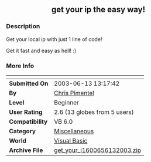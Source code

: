 ﻿<div align="center">

## get your ip the easy way\!


</div>

### Description

Get your local ip with just 1 line of code!

Get it fast and easy as hell! :)
 
### More Info
 


<span>             |<span>
---                |---
**Submitted On**   |2003-06-13 13:17:42
**By**             |[Chris Pimentel](https://github.com/Planet-Source-Code/PSCIndex/blob/master/ByAuthor/chris-pimentel.md)
**Level**          |Beginner
**User Rating**    |2.6 (13 globes from 5 users)
**Compatibility**  |VB 6\.0
**Category**       |[Miscellaneous](https://github.com/Planet-Source-Code/PSCIndex/blob/master/ByCategory/miscellaneous__1-1.md)
**World**          |[Visual Basic](https://github.com/Planet-Source-Code/PSCIndex/blob/master/ByWorld/visual-basic.md)
**Archive File**   |[get\_your\_i1600656132003\.zip](https://github.com/Planet-Source-Code/chris-pimentel-get-your-ip-the-easy-way__1-46162/archive/master.zip)








